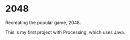 # 2048
Recreating the popular game, 2048. 

This is my first project with Processing, which uses Java. 
